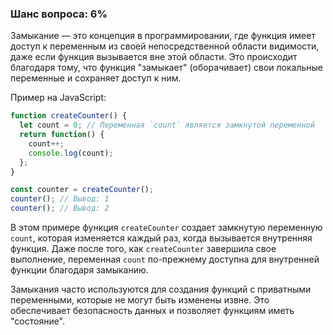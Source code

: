 ### Шанс вопроса: 6%

Замыкание — это концепция в программировании, где функция имеет доступ к переменным из своей непосредственной области видимости, даже если функция вызывается вне этой области. Это происходит благодаря тому, что функция "замыкает" (оборачивает) свои локальные переменные и сохраняет доступ к ним.

Пример на JavaScript:
```javascript
function createCounter() {
  let count = 0; // Переменная `count` является замкнутой переменной
  return function() {
    count++;
    console.log(count);
  };
}

const counter = createCounter();
counter(); // Вывод: 1
counter(); // Вывод: 2
```
В этом примере функция `createCounter` создает замкнутую переменную `count`, которая изменяется каждый раз, когда вызывается внутренняя функция. Даже после того, как `createCounter` завершила свое выполнение, переменная `count` по-прежнему доступна для внутренней функции благодаря замыканию.

Замыкания часто используются для создания функций с приватными переменными, которые не могут быть изменены извне. Это обеспечивает безопасность данных и позволяет функциям иметь "состояние".